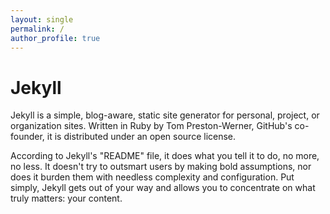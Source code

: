 ```yaml
---
layout: single
permalink: /
author_profile: true
---
```


# Jekyll

Jekyll is a simple, blog-aware, static site generator for personal, project, or organization sites. Written in Ruby by Tom Preston-Werner, GitHub's co-founder, it is distributed under an open source license.

According to Jekyll's "README" file, it does what you tell it to do, no more, no less. It doesn't try to outsmart users by making bold assumptions, nor does it burden them with needless complexity and configuration. Put simply, Jekyll gets out of your way and allows you to concentrate on what truly matters: your content.
